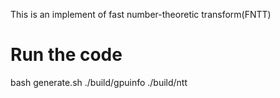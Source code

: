 This is an implement of fast number-theoretic transform(FNTT)


# Run the code
bash generate.sh
./build/gpuinfo
./build/ntt
